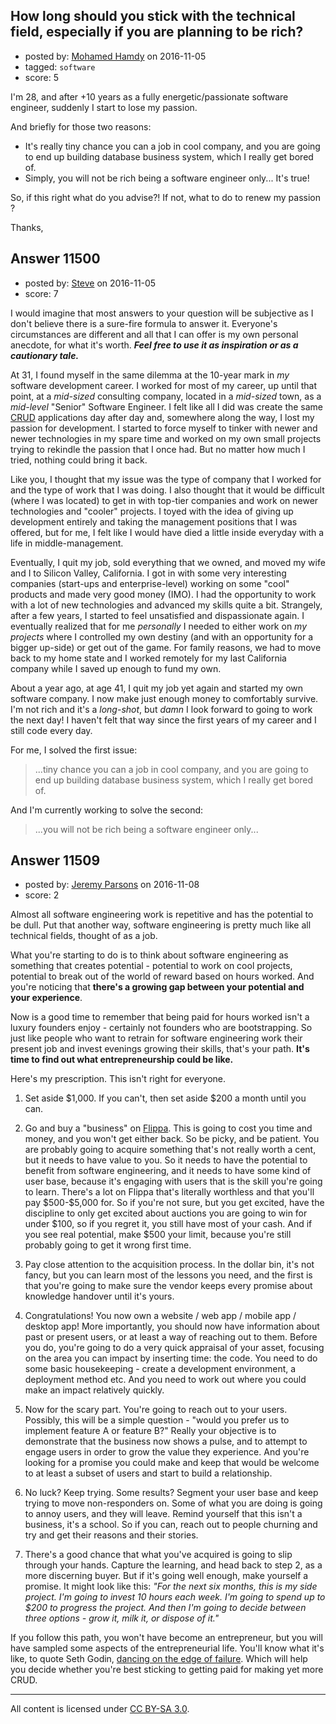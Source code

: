 ## How long should you stick with the technical field, especially if you are planning to be rich?

- posted by: [Mohamed Hamdy](https://stackexchange.com/users/310503/mohamed-hamdy) on 2016-11-05
- tagged: `software`
- score: 5

I'm 28, and after +10 years as a fully energetic/passionate software engineer, suddenly I start to lose my passion.

And briefly for those two reasons:

- It's really tiny chance you can a job in cool company, and you are going to end up building database business system, which I really get bored of.
- Simply, you will not be rich being a software engineer only... It's true!

So, if this right what do you advise?!
If not, what to do to renew my passion ?

Thanks,



## Answer 11500

- posted by: [Steve](https://stackexchange.com/users/3836295/steve) on 2016-11-05
- score: 7

<p>I would imagine that most answers to your question will be subjective as I don't believe there is a sure-fire formula to answer it. Everyone's circumstances are different and all that I can offer is my own personal anecdote, for what it's worth. <strong><em>Feel free to use it as inspiration or as a cautionary tale.</em></strong></p>

<p>At 31, I found myself in the same dilemma at the 10-year mark in <em>my</em> software development career. I worked for most of my career, up until that point, at a <em>mid-sized</em> consulting company, located in a <em>mid-sized</em> town, as a <em>mid-level</em> "Senior" Software Engineer. I felt like all I did was create the same <a href="https://en.wikipedia.org/wiki/Create,_read,_update_and_delete" rel="nofollow noreferrer">CRUD</a> applications day after day and, somewhere along the way, I lost my passion for development.  I started to force myself to tinker with newer and newer technologies in my spare time and worked on my own small projects trying to rekindle the passion that I once had. But no matter how much I tried, nothing could bring it back. </p>

<p>Like you, I thought that my issue was the type of company that I worked for and the type of work that I was doing. I also thought that it would be difficult (where I was located) to get in with top-tier companies and work on newer technologies and "cooler" projects.  I toyed with the idea of giving up development entirely and taking the management positions that I was offered, but for me, I felt like I would have died a little inside everyday with a life in middle-management.</p>

<p>Eventually, I quit my job, sold everything that we owned, and moved my wife and I to Silicon Valley, California. I got in with some very interesting companies (start-ups and enterprise-level) working on some "cool" products and made very good money (IMO). I had the opportunity to work with a lot of new technologies and advanced my skills quite a bit. Strangely, after a few years, I started to feel unsatisfied and dispassionate again. I eventually realized that for me <em>personally</em> I needed to either work on <em>my projects</em> where I controlled my own destiny (and with an opportunity for a bigger up-side) or get out of the game.  For family reasons, we had to move back to my home state and I worked remotely for my last California company while I saved up enough to fund my own. </p>

<p>About a year ago, at age 41, I quit my job yet again and started my own software company. I now make just enough money to comfortably survive. I'm not rich and it's a <em>long-shot</em>, but <em>damn</em> I look forward to going to work the next day! I haven't felt that way since the first years of my career and I still code every day.</p>

<p>For me, I solved the first issue:</p>

<blockquote>
  <p>...tiny chance you can a job in cool company, and you are
  going to end up building database business system, which I really get
  bored of.</p>
</blockquote>

<p>And I'm currently working to solve the second:</p>

<blockquote>
  <p>...you will not be rich being a software engineer only...</p>
</blockquote>



## Answer 11509

- posted by: [Jeremy Parsons](https://stackexchange.com/users/497810/jeremy-parsons) on 2016-11-08
- score: 2

<p>Almost all software engineering work is repetitive and has the potential to be dull. Put that another way, software engineering is pretty much like all technical fields, thought of as a job.</p>

<p>What you're starting to do is to think about software engineering as something that creates potential - potential to work on cool projects, potential to break out of the world of reward based on hours worked. And you're noticing that <strong>there's a growing gap between your potential and your experience</strong>.</p>

<p>Now is a good time to remember that being paid for hours worked isn't a luxury founders enjoy - certainly not founders who are bootstrapping. So just like people who want to retrain for software engineering work their present job and invest evenings growing their skills, that's your path. <strong>It's time to find out what entrepreneurship could be like.</strong></p>

<p>Here's my prescription. This isn't right for everyone.</p>

<ol>
<li><p>Set aside $1,000. If you can't, then set aside $200 a month until you can.</p></li>
<li><p>Go and buy a "business" on <a href="http://www.flippa.com" rel="nofollow">Flippa</a>. This is going to cost you time and money, and you won't get either back. So be picky, and be patient. You are probably going to acquire something that's not really worth a cent, but it needs to have value to you. So it needs to have the potential to benefit from software engineering, and it needs to have some kind of user base, because it's engaging with users that is the skill you're going to learn. There's a lot on Flippa that's literally worthless and that you'll pay $500-$5,000 for. So if you're not sure, but you get excited, have the discipline to only get excited about auctions you are going to win for under $100, so if you regret it, you still have most of your cash. And if you see real potential, make $500 your limit, because you're still probably going to get it wrong first time.</p></li>
<li><p>Pay close attention to the acquisition process. In the dollar bin, it's not fancy, but you can learn most of the lessons you need, and the first is that you're going to make sure the vendor keeps every promise about knowledge handover until it's yours.</p></li>
<li><p>Congratulations! You now own a website / web app / mobile app / desktop app! More importantly, you should now have information about past or present users, or at least a way of reaching out to them. Before you do, you're going to do a very quick appraisal of your asset, focusing on the area you can impact by inserting time: the code. You need to do some basic housekeeping - create a development environment, a deployment method etc. And you need to work out where you could make an impact relatively quickly.</p></li>
<li><p>Now for the scary part. You're going to reach out to your users. Possibly, this will be a simple question - "would you prefer us to implement feature A or feature B?" Really your objective is to demonstrate that the business now shows a pulse, and to attempt to engage users in order to grow the value they experience. And you're looking for a promise you could make and keep that would be welcome to at least a subset of users and start to build a relationship.</p></li>
<li><p>No luck? Keep trying. Some results? Segment your user base and keep trying to move non-responders on. Some of what you are doing is going to annoy users, and they will leave. Remind yourself that this isn't a business, it's a school. So if you can, reach out to people churning and try and get their reasons and their stories.</p></li>
<li><p>There's a good chance that what you've acquired is going to slip through your hands. Capture the learning, and head back to step 2, as a more discerning buyer. But if it's going well enough, make yourself a promise. It might look like this: <em>"For the next six months, this is my side project. I'm going to invest 10 hours each week. I'm going to spend up to $200 to progress the project. And then I'm going to decide between three options - grow it, milk it, or dispose of it."</em></p></li>
</ol>

<p>If you follow this path, you won't have become an entrepreneur, but you will have sampled some aspects of the entrepreneurial life. You'll know what it's like, to quote Seth Godin, <a href="http://brianhertzog.com/blog/dancing-on-the-edge-of-failure" rel="nofollow">dancing on the edge of failure</a>. Which will help you decide whether you're best sticking to getting paid for making yet more CRUD.</p>




---

All content is licensed under [CC BY-SA 3.0](https://creativecommons.org/licenses/by-sa/3.0/).
